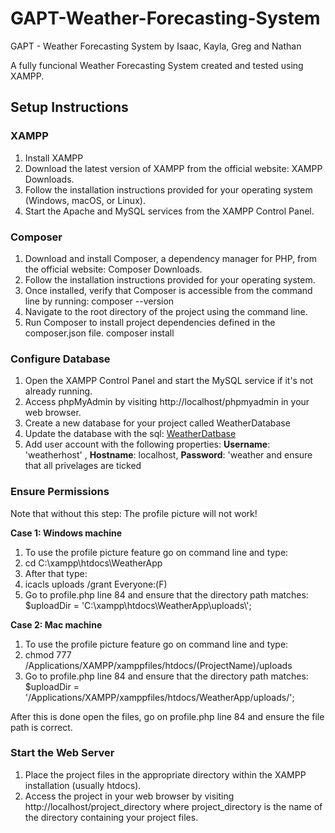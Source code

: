 # GAPT-Weather-Forecasting-System
GAPT - Weather Forecasting System by Isaac, Kayla, Greg and Nathan

A fully funcional Weather Forecasting System created and tested using XAMPP.

## Setup Instructions

### **XAMPP**
1. Install XAMPP
2. Download the latest version of XAMPP from the official website: XAMPP Downloads.
3. Follow the installation instructions provided for your operating system (Windows, macOS, or Linux).
4. Start the Apache and MySQL services from the XAMPP Control Panel.

### **Composer**
1. Download and install Composer, a dependency manager for PHP, from the official website: Composer Downloads.
2. Follow the installation instructions provided for your operating system.
3. Once installed, verify that Composer is accessible from the command line by running: composer --version
4. Navigate to the root directory of the project using the command line.
5. Run Composer to install project dependencies defined in the composer.json file. composer install

### **Configure Database**
1. Open the XAMPP Control Panel and start the MySQL service if it's not already running.
2. Access phpMyAdmin by visiting http://localhost/phpmyadmin in your web browser.
3. Create a new database for your project called WeatherDatabase
4. Update the database with the sql: [WeatherDatbase](https://github.com/StaticRevo/GAPT-Weather-Forecasting-System/blob/main/LoginWeather/sql/WeatherDatabase.sql)
5. Add user account with the following properties: **Username**: 'weatherhost' , **Hostname**: localhost, **Password**: 'weather and ensure that all privelages are ticked

### **Ensure Permissions**

Note that without this step: The profile picture will not work!

**Case 1: Windows machine**
1. To use the profile picture feature go on command line and type:
2. cd C:\xampp\htdocs\WeatherApp
3. After that type:
4. icacls uploads /grant Everyone:(F)
5. Go to profile.php line 84 and ensure that the directory path matches:  $uploadDir = 'C:\\xampp\\htdocs\\WeatherApp\\uploads\\';
   
**Case 2: Mac machine**
1. To use the profile picture feature go on command line and type:
2. chmod 777 /Applications/XAMPP/xamppfiles/htdocs/(ProjectName)/uploads
3. Go to profile.php line 84 and ensure that the directory path matches: $uploadDir = '/Applications/XAMPP/xamppfiles/htdocs/WeatherApp/uploads/';

After this is done open the files, go on profile.php line 84 and ensure the file path is correct.

### **Start the Web Server**
1. Place the project files in the appropriate directory within the XAMPP installation (usually htdocs).
2. Access the project in your web browser by visiting http://localhost/project_directory where project_directory is the name of the directory containing your project files.
